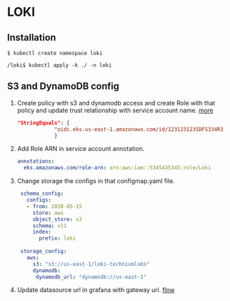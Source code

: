 # LOKI

## Installation

    $ kubectl create namespace loki

    /loki$ kubectl apply -k ./ -n loki

## S3 and DynamoDB config

1. Create policy with s3 and dynamodb access and create Role with that policy and update trust relationship with service account name. [more](https://grafana.com/docs/loki/latest/operations/storage/)
   ```json
   "StringEquals": {
               "oidc.eks.us-east-1.amazonaws.com/id/123123123SDFS334R34FDS:sub": "system:serviceaccount:<namespace>:<loki-service-account-name>"
               }
   ```
2. Add Role ARN in service account annotation.

   ```yaml
   annotations:
     eks.amazonaws.com/role-arn: arn:aws:iam::5345435345:role/Loki
   ```

3. Change storage the configs in that configmap.yaml file.

   ```yml
    schema_config:
      configs:
      - from: 2020-05-15
        store: aws
        object_store: s3
        schema: v11
        index:
          prefix: loki
    
    storage_config:
      aws:
        s3: "s3://us-east-1/loki-techniumlabs"
        dynamodb:
         dynamodb_url: "dynamodb://us-east-1"

   ```

4. Update datasource url in grafana with gateway url.
[flow](https://github.com/techniumlabs/kustomize-base/blob/master/grafana-loki-promtail/loki/file/flow%20drawing.svg)
